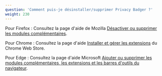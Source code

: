 ```yaml
---
question: 'Comment puis-je désinstaller/supprimer Privacy Badger ?'
weight: 230
---
```


Pour Firefox : Consultez la page d'aide de Mozilla [Désactiver ou supprimer les modules complémentaires](https://support.mozilla.org/fr/kb/desactiver-supprimer-modules#w_disabling-and-removing-extensions).

Pour Chrome : Consultez la page d'aide [Installer et gérer les extensions](https://support.google.com/chrome_webstore/answer/2664769?hl=fr) du Chrome Web Store.

Pour Edge : Consultez la page d'aide Microsoft [Ajouter ou supprimer les modules complémentaires, les extensions et les barres d'outils du navigateur](https://support.microsoft.com/fr-fr/microsoft-edge/ajouter-d%C3%A9sactiver-ou-supprimer-des-extensions-dans-microsoft-edge-9c0ec68c-2fbc-2f2c-9ff0-bdc76f46b026).
